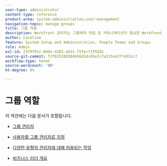```yaml
---
user-type: administrator
content-type: reference
product-area: system-administration;user-management
navigation-topic: manage-groups
title: 그룹 역할
description: Workfront 관리자는 그룹에게 작업 및 커뮤니케이션이 필요한 Workfront 영역에 대한 액세스 권한을 부여합니다. 그런 다음 각 그룹은 사용자, 템플릿, 사용자 지정 양식 등의 Workfront 정보 및 프로젝트를 다른 부서의 정보와 별도로 유지할 수 있습니다. 각 그룹에 대해 하나 이상의 그룹 관리자가 필요합니다. 하나의 그룹 아래에 최대 14개의 하위 그룹 수준이 있을 수 있습니다.
author: Caroline
feature: System Setup and Administration, People Teams and Groups
role: Admin
exl-id: 23f9f91c-0d6e-4203-ab31-75fec73f9201
source-git-commit: f2f825280204b56d2dc85efc7a315a4377e551c7
workflow-type: tm+mt
source-wordcount: '90'
ht-degree: 0%

---
```


# 그룹 역할

이 섹션에는 다음 문서가 포함됩니다.

* [그룹 관리자](../../../administration-and-setup/manage-groups/group-roles/group-administrators.md)

* [사용자를 그룹 관리자로 지정](../../../administration-and-setup/manage-groups/group-roles/assign-user-as-group-administrator.md)
* [다양한 유형의 관리자에 대해 허용되는 작업](../../../administration-and-setup/manage-groups/group-roles/group-actions-allowed-different-types-admins.md)

* [비즈니스 리더 개요](../../../administration-and-setup/manage-groups/group-roles/business-leader-overview.md)
